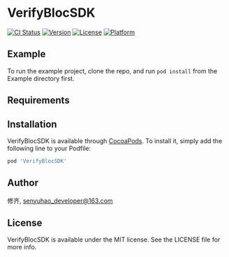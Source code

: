 # VerifyBlocSDK

[![CI Status](https://img.shields.io/travis/修齐/VerifyBlocSDK.svg?style=flat)](https://travis-ci.org/修齐/VerifyBlocSDK)
[![Version](https://img.shields.io/cocoapods/v/VerifyBlocSDK.svg?style=flat)](https://cocoapods.org/pods/VerifyBlocSDK)
[![License](https://img.shields.io/cocoapods/l/VerifyBlocSDK.svg?style=flat)](https://cocoapods.org/pods/VerifyBlocSDK)
[![Platform](https://img.shields.io/cocoapods/p/VerifyBlocSDK.svg?style=flat)](https://cocoapods.org/pods/VerifyBlocSDK)

## Example

To run the example project, clone the repo, and run `pod install` from the Example directory first.

## Requirements

## Installation

VerifyBlocSDK is available through [CocoaPods](https://cocoapods.org). To install
it, simply add the following line to your Podfile:

```ruby
pod 'VerifyBlocSDK'
```

## Author

修齐, senyuhao_developer@163.com

## License

VerifyBlocSDK is available under the MIT license. See the LICENSE file for more info.
